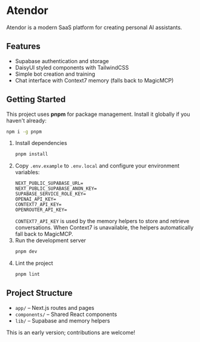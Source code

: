 # Atendor

Atendor is a modern SaaS platform for creating personal AI assistants.

## Features
- Supabase authentication and storage
- DaisyUI styled components with TailwindCSS
- Simple bot creation and training
- Chat interface with Context7 memory (falls back to MagicMCP)

## Getting Started
This project uses **pnpm** for package management. Install it globally if you
haven't already:
```bash
npm i -g pnpm
```
1. Install dependencies
   ```bash
   pnpm install
   ```
2. Copy `.env.example` to `.env.local` and configure your environment variables:
   ```env
   NEXT_PUBLIC_SUPABASE_URL=
   NEXT_PUBLIC_SUPABASE_ANON_KEY=
   SUPABASE_SERVICE_ROLE_KEY=
   OPENAI_API_KEY=
   CONTEXT7_API_KEY=
   OPENROUTER_API_KEY=
   ```
   `CONTEXT7_API_KEY` is used by the memory helpers to store and retrieve
   conversations. When Context7 is unavailable, the helpers automatically
   fall back to MagicMCP.
3. Run the development server
   ```bash
   pnpm dev
   ```
4. Lint the project
   ```bash
   pnpm lint
   ```

## Project Structure
- `app/` – Next.js routes and pages
- `components/` – Shared React components
- `lib/` – Supabase and memory helpers

This is an early version; contributions are welcome!
